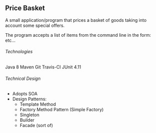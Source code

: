 ## Price Basket

A small application/program that prices a basket of goods taking into account some special
offers.

The program accepts a list of items from the command line in the form:
<Application Name> <Item> <Item> <Item> etc...



###### Technologies
Java 8
Maven
Git
Travis-CI
JUnit 4.11

###### Technical Design
- Adopts SOA
- Design Patterns:
	- Template Method
	- Factory Method Pattern (Simple Factory)
	- Singleton
	- Builder
	- Facade (sort of)




 
